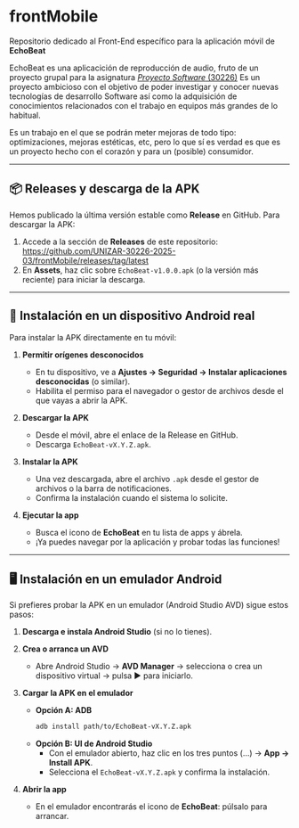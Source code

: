 # frontMobile
Repositorio dedicado al Front-End específico para la aplicación móvil de **EchoBeat**

EchoBeat es una aplicacición de reproducción de audio, fruto de un proyecto grupal para la asignatura [*Proyecto Software* (30226)](https://estudios.unizar.es/estudio/asignatura?anyo_academico=2024&asignatura_id=30226&estudio_id=20240148&centro_id=110&plan_id_nk=439)
Es un proyecto ambicioso con el objetivo de poder investigar y conocer nuevas tecnologías de desarrollo Software así como la adquisición de conocimientos
relacionados con el trabajo en equipos más grandes de lo habitual. 

Es un trabajo en el que se podrán meter mejoras de todo tipo: optimizaciones, mejoras estéticas, etc, pero lo que sí es verdad es que es un proyecto hecho con el 
corazón y para un (posible) consumidor.

---

## 📦 Releases y descarga de la APK

Hemos publicado la última versión estable como **Release** en GitHub. Para descargar la APK:

1. Accede a la sección de **Releases** de este repositorio:  
   <https://github.com/UNIZAR-30226-2025-03/frontMobile/releases/tag/latest>
2. En **Assets**, haz clic sobre `EchoBeat-v1.0.0.apk` (o la versión más reciente) para iniciar la descarga.

---

## 📲 Instalación en un dispositivo Android real

Para instalar la APK directamente en tu móvil:

1. **Permitir orígenes desconocidos**  
   - En tu dispositivo, ve a **Ajustes → Seguridad → Instalar aplicaciones desconocidas** (o similar).  
   - Habilita el permiso para el navegador o gestor de archivos desde el que vayas a abrir la APK.

2. **Descargar la APK**  
   - Desde el móvil, abre el enlace de la Release en GitHub.  
   - Descarga `EchoBeat-vX.Y.Z.apk`.

3. **Instalar la APK**  
   - Una vez descargada, abre el archivo `.apk` desde el gestor de archivos o la barra de notificaciones.  
   - Confirma la instalación cuando el sistema lo solicite.

4. **Ejecutar la app**  
   - Busca el icono de **EchoBeat** en tu lista de apps y ábrela.  
   - ¡Ya puedes navegar por la aplicación y probar todas las funciones!

---

## 🖥️ Instalación en un emulador Android

Si prefieres probar la APK en un emulador (Android Studio AVD) sigue estos pasos:

1. **Descarga e instala Android Studio** (si no lo tienes).  

2. **Crea o arranca un AVD**  
   - Abre Android Studio → **AVD Manager** → selecciona o crea un dispositivo virtual → pulsa ▶️ para iniciarlo.

3. **Cargar la APK en el emulador**  
   - **Opción A: ADB**  
     ```bash
     adb install path/to/EchoBeat-vX.Y.Z.apk
     ```
   - **Opción B: UI de Android Studio**  
     - Con el emulador abierto, haz clic en los tres puntos (…) → **App → Install APK**.  
     - Selecciona el `EchoBeat-vX.Y.Z.apk` y confirma la instalación.

4. **Abrir la app**  
   - En el emulador encontrarás el icono de **EchoBeat**: púlsalo para arrancar.
